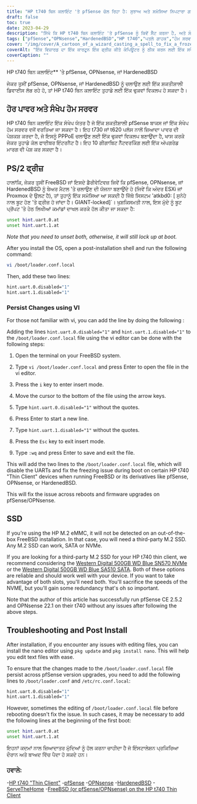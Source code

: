 ```yaml
---
title: "HP t740 ਥਿਨ ਕਲਾਇੰਟ 'ਤੇ pfSense ਚੱਲ ਰਿਹਾ ਹੈ: ਸੁਝਾਅ ਅਤੇ ਸਮੱਸਿਆ ਨਿਪਟਾਰਾ ਗਾਈਡ"
draft: false
toc: true
date: 2023-04-29
description: "ਸਿੱਖੋ ਕਿ HP t740 ਥਿਨ ਕਲਾਇੰਟ 'ਤੇ pfSense ਨੂੰ ਕਿਵੇਂ ਸੈੱਟ ਕਰਨਾ ਹੈ, ਅਤੇ ਸੰਭਾਵੀ ਸਮੱਸਿਆਵਾਂ ਜਿਵੇਂ ਕਿ ਫ੍ਰੀਜ਼ਿੰਗ ਅਤੇ SSD ਖੋਜ ਸਮੱਸਿਆਵਾਂ ਦਾ ਨਿਪਟਾਰਾ ਕਿਵੇਂ ਕਰਨਾ ਹੈ।"
tags: ["pfSense","OPNsense","HardenedBSD","HP t740","ਪਤਲੇ ਗਾਹਕ","ਹੋਮ ਸਰਵਰ","PPPoE","FreeBSD","ਬੂਟ ਪ੍ਰੋਂਪਟ","loader.conf.local", "ਨੈਨੋ ਸੰਪਾਦਕ","SSD ਖੋਜ","M.2 SSD","ਪੱਛਮੀ ਡਿਜੀਟਲ","ਸਮੱਸਿਆ ਨਿਪਟਾਰਾ","ਪੋਸਟ-ਇੰਸਟਾਲੇਸ਼ਨ","UART","ESXi","ਪ੍ਰੌਕਸਮੌਕਸ"]
cover: "/img/cover/A_cartoon_of_a_wizard_casting_a_spell_to_fix_a_frozen_computer.png"
coverAlt: "ਇੱਕ ਵਿਜ਼ਾਰਡ ਦਾ ਇੱਕ ਕਾਰਟੂਨ ਇੱਕ ਫ੍ਰੀਜ਼ ਕੀਤੇ ਕੰਪਿਊਟਰ ਨੂੰ ਠੀਕ ਕਰਨ ਲਈ ਇੱਕ ਸਪੈੱਲ ਸੁੱਟ ਰਿਹਾ ਹੈ, ਜਿਸ ਵਿੱਚ ਇੱਕ ਸਪੀਚ ਬੁਲਬੁਲਾ ਕਹਿੰਦਾ ਹੈ ਕਿ ਸਮੱਸਿਆ ਹੱਲ ਹੋ ਗਈ ਹੈ"
coverCaption: ""
---
```

 HP t740 ਥਿਨ ਕਲਾਇੰਟ** 'ਤੇ pfSense, OPNsense, ਜਾਂ HardenedBSD

ਜੇਕਰ ਤੁਸੀਂ pfSense, OPNsense, ਜਾਂ HardenedBSD ਨੂੰ ਚਲਾਉਣ ਲਈ ਇੱਕ ਸ਼ਕਤੀਸ਼ਾਲੀ ਡਿਵਾਈਸ ਲੱਭ ਰਹੇ ਹੋ, ਤਾਂ HP t740 ਥਿਨ ਕਲਾਇੰਟ ਤੁਹਾਡੇ ਲਈ ਇੱਕ ਢੁਕਵਾਂ ਵਿਕਲਪ ਹੋ ਸਕਦਾ ਹੈ।

## ਹੋਰ ਪਾਵਰ ਅਤੇ ਸੰਖੇਪ ਹੋਮ ਸਰਵਰ

HP t740 ਥਿਨ ਕਲਾਇੰਟ ਇੱਕ ਸੰਖੇਪ ਯੰਤਰ ਹੈ ਜੋ ਇੱਕ ਸ਼ਕਤੀਸ਼ਾਲੀ pfSense ਬਾਕਸ ਜਾਂ ਇੱਕ ਸੰਖੇਪ ਹੋਮ ਸਰਵਰ ਵਜੋਂ ਵਰਤਿਆ ਜਾ ਸਕਦਾ ਹੈ। ਇਹ t730 ਜਾਂ t620 ਪਲੱਸ ਨਾਲੋਂ ਜ਼ਿਆਦਾ ਪਾਵਰ ਦੀ ਪੇਸ਼ਕਸ਼ ਕਰਦਾ ਹੈ, ਜੋ ਇਸਨੂੰ PPPoE ਚਲਾਉਣ ਲਈ ਇੱਕ ਢੁਕਵਾਂ ਵਿਕਲਪ ਬਣਾਉਂਦਾ ਹੈ, ਖਾਸ ਕਰਕੇ ਜੇਕਰ ਤੁਹਾਡੇ ਕੋਲ ਫਾਈਬਰ ਇੰਟਰਨੈਟ ਹੈ। ਇਹ 10 ਗੀਗਾਬਿਟ ਨੈੱਟਵਰਕਿੰਗ ਲਈ ਇੱਕ ਅੱਪਗਰੇਡ ਮਾਰਗ ਵੀ ਪੇਸ਼ ਕਰ ਸਕਦਾ ਹੈ।

## PS/2 ਫ੍ਰੀਜ਼

ਹਾਲਾਂਕਿ, ਜੇਕਰ ਤੁਸੀਂ FreeBSD ਜਾਂ ਇਸਦੇ ਡੈਰੀਵੇਟਿਵਜ਼ ਜਿਵੇਂ ਕਿ pfSense, OPNsense, ਜਾਂ HardenedBSD ਨੂੰ ਬੇਅਰ ਮੈਟਲ 'ਤੇ ਚਲਾਉਣ ਦੀ ਯੋਜਨਾ ਬਣਾਉਂਦੇ ਹੋ (ਜਿਵੇਂ ਕਿ ਅੰਦਰ ESXi ਜਾਂ Proxmox ਦੇ ਉਲਟ ਹੈ), ਤਾਂ ਤੁਹਾਨੂੰ ਇੱਕ ਸਮੱਸਿਆ ਆ ਸਕਦੀ ਹੈ ਜਿੱਥੇ ਸਿਸਟਮ 'atkbd0: [ ਸੁਨੇਹੇ ਨਾਲ ਬੂਟ ਹੋਣ 'ਤੇ ਫ੍ਰੀਜ਼ ਹੋ ਜਾਂਦਾ ਹੈ। GIANT-locked]`। ਖੁਸ਼ਕਿਸਮਤੀ ਨਾਲ, ਇਸ ਮੁੱਦੇ ਨੂੰ ਬੂਟ ਪ੍ਰੋਂਪਟ 'ਤੇ ਹੇਠ ਲਿਖੀਆਂ ਕਮਾਂਡਾਂ ਦਾਖਲ ਕਰਕੇ ਹੱਲ ਕੀਤਾ ਜਾ ਸਕਦਾ ਹੈ:

```bash
unset hint.uart.0.at
unset hint.uart.1.at
```

*Note that you need to unset both, otherwise, it will still lock up at boot.*

After you install the OS, open a post-installation shell and run the following command:

```bash
vi /boot/loader.conf.local
```
Then, add these two lines:
```bash
hint.uart.0.disabled="1"
hint.uart.1.disabled="1"
```

### Persist Changes using VI
For those not familiar with vi, you can add the line by doing the following :

Adding the lines `hint.uart.0.disabled="1"` and `hint.uart.1.disabled="1"` to the `/boot/loader.conf.local` file using the vi editor can be done with the following steps:

1. Open the terminal on your FreeBSD system.

2. Type `vi /boot/loader.conf.local` and press Enter to open the file in the vi editor.

3. Press the `i` key to enter insert mode.

4. Move the cursor to the bottom of the file using the arrow keys.

5. Type `hint.uart.0.disabled="1"` without the quotes.

6. Press Enter to start a new line.

7. Type `hint.uart.1.disabled="1"` without the quotes.

8. Press the `Esc` key to exit insert mode.

9. Type `:wq` and press Enter to save and exit the file.

This will add the two lines to the `/boot/loader.conf.local` file, which will disable the UARTs and fix the freezing issue during boot on certain HP t740 "Thin Client" devices when running FreeBSD or its derivatives like pfSense, OPNsense, or HardenedBSD.

This will fix the issue across reboots and firmware upgrades on pfSense/OPNsense. 

## SSD

If you're using the HP M.2 eMMC, it will not be detected on an out-of-the-box FreeBSD installation. In that case, you will need a third-party M.2 SSD. Any M.2 SSD can work, SATA or NVMe. 

If you are looking for a third-party M.2 SSD for your HP t740 thin client, we recommend considering the [Western Digital 500GB WD Blue SN570 NVMe](https://amzn.to/44bFCBk) or the [Western Digital 500GB WD Blue SA510 SATA](https://amzn.to/3AEbd0V). Both of these options are reliable and should work well with your device. If you want to take advantage of both slots, you'll need both. You'll sacrifice the speeds of the NVME, but you'll gain some redundancy that's oh so important.

Note that the author of this article has successfully run pfSense CE 2.5.2 and OPNsense 22.1 on their t740 without any issues after following the above steps. 

## Troubleshooting and Post Install

After installation, if you encounter any issues with editing files, you can install the nano editor using `pkg update` and `pkg install nano`. This will help you edit text files with ease.

To ensure that the changes made to the `/boot/loader.conf.local` file persist across pfSense version upgrades, you need to add the following lines to `/boot/loader.conf` and `/etc/rc.conf.local`: 
```bash
hint.uart.0.disabled="1"
hint.uart.1.disabled="1"
```

However, sometimes the editing of `/boot/loader.conf.local` file before rebooting doesn't fix the issue. In such cases, it may be necessary to add the following lines at the beginning of the first boot:

```bash
unset hint.uart.0.at
unset hint.uart.1.at
```

ਇਹਨਾਂ ਕਦਮਾਂ ਨਾਲ ਜ਼ਿਆਦਾਤਰ ਮੁੱਦਿਆਂ ਨੂੰ ਹੱਲ ਕਰਨਾ ਚਾਹੀਦਾ ਹੈ ਜੋ ਇੰਸਟਾਲੇਸ਼ਨ ਪ੍ਰਕਿਰਿਆ ਦੌਰਾਨ ਅਤੇ ਬਾਅਦ ਵਿੱਚ ਪੈਦਾ ਹੋ ਸਕਦੇ ਹਨ।

### ਹਵਾਲੇ:
-[HP t740 "Thin Client"](https://www8.hp.com/us/en/thin-clients/t740.html)
-[pfSense](https://www.pfsense.org/)
-[OPNsense](https://opnsense.org/)
-[HardenedBSD](https://hardenedbsd.org/)
-[ServeTheHome](https://www.servethehome.com/hp-t740-thin-client-review/)
-[FreeBSD (or pfSense/OPNsense) on the HP t740 Thin Client](https://www.neelc.org/posts/hp-t740-freebsd/)